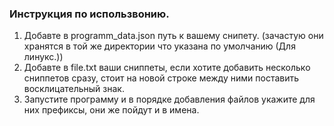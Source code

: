 ### Инструкция по использвонию.
1. Добавте в programm_data.json путь к вашему снипету. (зачастую они хранятся в той же директории что указана по умолчанию (Для линукс.))
2. Добавте в file.txt ваши сниппеты, если хотите добавить несколько сниппетов сразу, стоит на новой строке между ними поставить восклицательный знак. 
3. Запустите программу и в порядке добавления файлов укажите для них префиксы, они же пойдут и в имена. 
